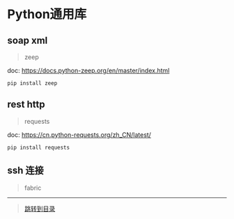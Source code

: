 # Python通用库

## soap xml

> zeep

doc: <https://docs.python-zeep.org/en/master/index.html>

```shell
pip install zeep
```

## rest http

> requests

doc: <https://cn.python-requests.org/zh_CN/latest/>

```shell
pip install requests
```
## ssh 连接

> fabric


---

> [跳转到目录](index.md)
